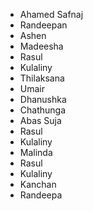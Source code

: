 - Ahamed Safnaj
- Randeepan
- Ashen
- Madeesha
- Rasul
- Kulaliny
- Thilaksana
- Umair
- Dhanushka
- Chathunga
- Abas Suja
- Rasul
- Kulaliny
- Malinda
- Rasul
- Kulaliny
- Kanchan
- Randeepa